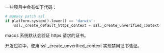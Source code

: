 
一些项目中会有如下代码：

```python
# monkey patch ssl
if platform.system().lower() == 'darwin':
	ssl._create_default_https_context = ssl._create_unverified_context
```

macos 系统默认会验证 https 请求的证书。

开发过程中，使用 ssl._create_unverified_context 实现禁用证书验证。